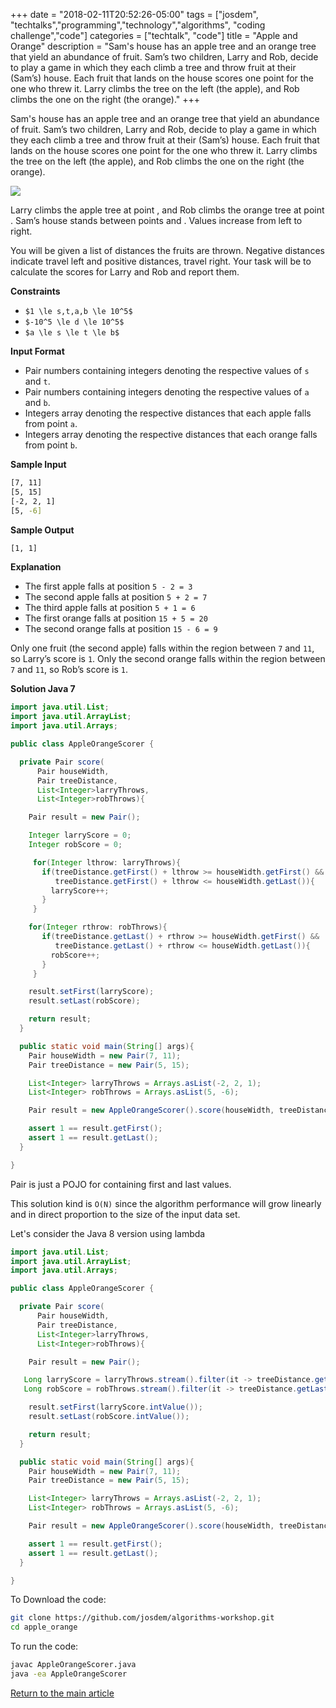 +++
date = "2018-02-11T20:52:26-05:00"
tags = ["josdem", "techtalks","programming","technology","algorithms", "coding challenge","code"]
categories = ["techtalk", "code"]
title = "Apple and Orange"
description = "Sam's house has an apple tree and an orange tree that yield an abundance of fruit. Sam’s two children, Larry and Rob, decide to play a game in which they each climb a tree and throw fruit at their (Sam’s) house. Each fruit that lands on the house scores one point for the one who threw it. Larry climbs the tree on the left (the apple), and Rob climbs the one on the right (the orange)."
+++

Sam's house has an apple tree and an orange tree that yield an abundance of fruit. Sam’s two children, Larry and Rob, decide to play a game in which they each climb a tree and throw fruit at their (Sam’s) house. Each fruit that lands on the house scores one point for the one who threw it. Larry climbs the tree on the left (the apple), and Rob climbs the one on the right (the orange).

<img src="/img/techtalks/algorithms/apple_orange.png"/>

Larry climbs the apple tree at point , and Rob climbs the orange tree at point . Sam’s house stands between points  and . Values increase from left to right.

You will be given a list of distances the fruits are thrown. Negative distances indicate travel left and positive distances, travel right. Your task will be to calculate the scores for Larry and Rob and report them.

**Constraints**

* `$1 \le s,t,a,b \le 10^5$`
* `$-10^5 \le d \le 10^5$`
* `$a \le s \le t \le b$`

**Input Format**

* Pair numbers containing integers denoting the respective values of `s` and `t`.
* Pair numbers containing integers denoting the respective values of `a` and `b`.
* Integers array denoting the respective distances that each apple falls from point `a`.
* Integers array denoting the respective distances that each orange falls from point `b`.


**Sample Input**

```bash
[7, 11]
[5, 15]
[-2, 2, 1]
[5, -6]
```

**Sample Output**

```bash
[1, 1]
```

**Explanation**

* The first apple falls at position `5 - 2 = 3`
* The second apple falls at position `5 + 2 = 7`
* The third apple falls at position `5 + 1 = 6`
* The first orange falls at position `15 + 5 = 20`
* The second orange falls at position `15 - 6 = 9`

Only one fruit (the second apple) falls within the region between `7` and `11`, so Larry’s score is `1`.
Only the second orange falls within the region between `7` and `11`, so Rob’s score is `1`.

**Solution Java 7**

```java
import java.util.List;
import java.util.ArrayList;
import java.util.Arrays;

public class AppleOrangeScorer {

  private Pair score(
      Pair houseWidth,
      Pair treeDistance,
      List<Integer>larryThrows,
      List<Integer>robThrows){

    Pair result = new Pair();

    Integer larryScore = 0;
    Integer robScore = 0;

     for(Integer lthrow: larryThrows){
       if(treeDistance.getFirst() + lthrow >= houseWidth.getFirst() &&
          treeDistance.getFirst() + lthrow <= houseWidth.getLast()){
         larryScore++;
       }
     }

    for(Integer rthrow: robThrows){
       if(treeDistance.getLast() + rthrow >= houseWidth.getFirst() &&
          treeDistance.getLast() + rthrow <= houseWidth.getLast()){
         robScore++;
       }
     }

    result.setFirst(larryScore);
    result.setLast(robScore);

    return result;
  }

  public static void main(String[] args){
    Pair houseWidth = new Pair(7, 11);
    Pair treeDistance = new Pair(5, 15);

    List<Integer> larryThrows = Arrays.asList(-2, 2, 1);
    List<Integer> robThrows = Arrays.asList(5, -6);

    Pair result = new AppleOrangeScorer().score(houseWidth, treeDistance, larryThrows, robThrows);

    assert 1 == result.getFirst();
    assert 1 == result.getLast();
  }

}
```

Pair is just a POJO for containing first and last values.

This solution kind is `O(N)` since the algorithm performance will grow linearly and in direct proportion to the size of the input data set.

Let's consider the Java 8 version using lambda

```java
import java.util.List;
import java.util.ArrayList;
import java.util.Arrays;

public class AppleOrangeScorer {

  private Pair score(
      Pair houseWidth,
      Pair treeDistance,
      List<Integer>larryThrows,
      List<Integer>robThrows){

    Pair result = new Pair();

   Long larryScore = larryThrows.stream().filter(it -> treeDistance.getFirst() + it >= houseWidth.getFirst() && treeDistance.getFirst() + it <= houseWidth.getLast()).count();
   Long robScore = robThrows.stream().filter(it -> treeDistance.getLast() + it >= houseWidth.getFirst() && treeDistance.getLast() + it <= houseWidth.getLast()).count();

    result.setFirst(larryScore.intValue());
    result.setLast(robScore.intValue());

    return result;
  }

  public static void main(String[] args){
    Pair houseWidth = new Pair(7, 11);
    Pair treeDistance = new Pair(5, 15);

    List<Integer> larryThrows = Arrays.asList(-2, 2, 1);
    List<Integer> robThrows = Arrays.asList(5, -6);

    Pair result = new AppleOrangeScorer().score(houseWidth, treeDistance, larryThrows, robThrows);

    assert 1 == result.getFirst();
    assert 1 == result.getLast();
  }

}
```

To Download the code:


```bash
git clone https://github.com/josdem/algorithms-workshop.git
cd apple_orange
```

To run the code:

```bash
javac AppleOrangeScorer.java
java -ea AppleOrangeScorer
```


[Return to the main article](/techtalk/algorithms)


